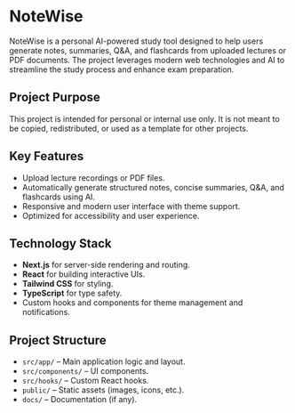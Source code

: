 
# NoteWise

NoteWise is a personal AI-powered study tool designed to help users generate notes, summaries, Q&A, and flashcards from uploaded lectures or PDF documents. The project leverages modern web technologies and AI to streamline the study process and enhance exam preparation.

## Project Purpose

This project is intended for personal or internal use only. It is not meant to be copied, redistributed, or used as a template for other projects.

## Key Features

- Upload lecture recordings or PDF files.
- Automatically generate structured notes, concise summaries, Q&A, and flashcards using AI.
- Responsive and modern user interface with theme support.
- Optimized for accessibility and user experience.

## Technology Stack

- **Next.js** for server-side rendering and routing.
- **React** for building interactive UIs.
- **Tailwind CSS** for styling.
- **TypeScript** for type safety.
- Custom hooks and components for theme management and notifications.

## Project Structure

- `src/app/` – Main application logic and layout.
- `src/components/` – UI components.
- `src/hooks/` – Custom React hooks.
- `public/` – Static assets (images, icons, etc.).
- `docs/` – Documentation (if any).



